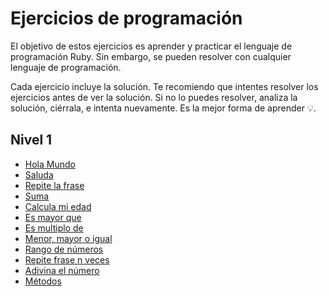 # Ejercicios de programación

El objetivo de estos ejercicios es aprender y practicar el lenguaje de programación Ruby. Sin embargo, se pueden resolver con cualquier lenguaje de programación.

Cada ejercicio incluye la solución. Te recomiendo que intentes resolver los ejercicios antes de ver la solución. Si no lo puedes resolver, analiza la solución, ciérrala, e intenta nuevamente. Es la mejor forma de aprender 💡.

## Nivel 1

* [Hola Mundo](nivel-1/hola-mundo.md)
* [Saluda](nivel-1/saluda.md)
* [Repite la frase](nivel-1/repite-frase.md)
* [Suma](nivel-1/suma.md)
* [Calcula mi edad](nivel-1/mi-edad.md)
* [Es mayor que](nivel-1/es-mayor-que.md)
* [Es multiplo de](nivel-1/es-multiplo-de.md)
* [Menor, mayor o igual](nivel-1/menor-mayor-igual.md)
* [Rango de números](nivel-1/rango-numeros.md)
* [Repite frase n veces](nivel-1/repite-frase-n-veces.md)
* [Adivina el número](nivel-1/edivina-numero.md)
* [Métodos](nivel-1/metodos.md)
